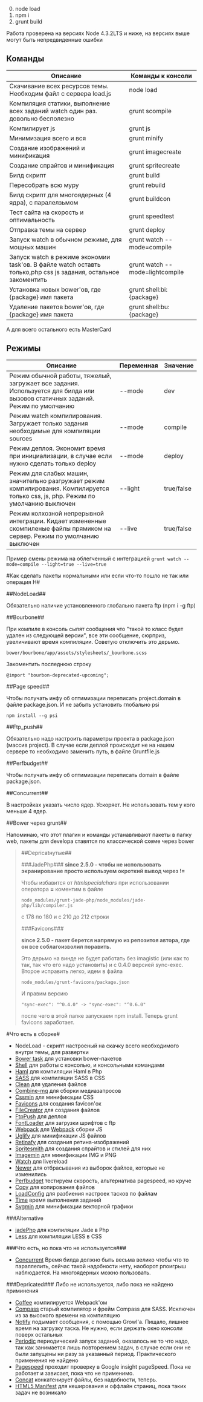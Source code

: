 0. node load
1. npm i
2. grunt build

Работа проверена на версиях Node 4.3.2LTS и ниже, на версиях выше могут быть непредвиденные ошибки

Команды
----------

| Описание                                                                                                       | Команды к консоли               |
|----------------------------------------------------------------------------------------------------------------|---------------------------------|
| Скачивание всех ресурсов темы. Необходим файл с сервера load.js                                                | node load                       |
| Компиляция статики, выполнение всех заданий watch один раз. довольно бесполезно                                | grunt scompile                  |
| Компилирует js                                                                                                 | grunt js                        |
| Минимизация всего и вся                                                                                        | grunt minify                    |
| Создание изображений и минификация                                                                             | grunt imagecreate               |
| Создание спрайтов и минификация                                                                                | grunt spritecreate              |
| Билд скрипт                                                                                                    | grunt build                     |
| Пересобрать всю муру                                                                                           | grunt rebuild                   |
| Билд скрипт для многоядерных (4 ядра), с паралелзьмом                                                          | grunt buildcon                  |
| Тест сайта на скорость и оптимальность                                                                         | grunt speedtest                 |
| Отправка темы на сервер                                                                                        | grunt deploy                    |
| Запуск watch в обычном режиме, для мощных машин                                                                | grunt watch --mode=compile      |
| Запуск watch в режиме экономии task'ов. В файле watch оставть только,php css js задания, остальное закоментить | grunt watch --mode=lightcompile |
| Установка новых bower'ов, где {package} имя пакета                                                             | grunt shell:bi:{package}        |
| Удаление пакетов bower'ов, где {package} имя пакета                                                            | grunt shell:bu:{package}        |

А для всего остального есть MasterCard


Режимы
----------

| Описание                                                                                                                             | Переменная | Значение   |
|--------------------------------------------------------------------------------------------------------------------------------------|------------|------------|
| Режим обычной работы, тяжелый, загружает все задания. Используется для билда или вызовов статичных заданий. Режим по умолчанию       | --mode     | dev        |
| Режим watch компилирования. Загружает только задания необходимые для компиляции sources                                              | --mode     | compile    |
| Режим деплоя. Экономит время при инициализации, в случае если нужно сделать только deploy                                            | --mode     | deploy     |
| Режим для слабых машин, значительно разгружает режим  компилирования. Компилируется только css, js, php. Режим по умолчанию выключен | --light    | true/false |
| Режим колхозной непрерывной интеграции.  Кидает измененные скомпиленые файлы прямиком на сервер. Режим по умолчанию выключен         | --live     | true/false |

Пример смены режима на облегченный с интеграцией
`grunt watch --mode=compile --light=true --live=true`


#Как сделать пакеты нормальными или если что-то пошло не так или операция Н#

##NodeLoad##

Обязательно наличие установленного глобально пакета ftp (npm i -g ftp)


##Bourbone##

При компиле в консоль сыпят сообщения что "такой то класс будет удален из следующей версии", все эти сообщение, сюрприз, увеличивают время компиляции. Советую отключить это дерьмо.
  
`bower/bourbone/app/assets/stylesheets/_bourbone.scss`

Закоментить последнюю строку

`@import "bourbon-deprecated-upcoming";`


##Page speed##

Чтобы получать инфу об оптимизации переписать project.domain в файле package.json. И не забыть установить глобально psi 
  
`npm install --g psi`


##Ftp_push##

Обязательно надо настроить параметры проекта в package.json (массив project). В случае если деплой происходит не на нашем сервере то необходимо заменить путь, в файле Gruntfile.js


##Perfbudget##

Чтобы получать инфу об оптимизации переписать domain в файле package.json.


##Сoncurrent##

В настройках указать число ядер. Ускоряет. Не использовать тем у кого меньше 4 ядер.

##Bower через grunt##

Напоминаю, что этот плагин и команды устанавливают пакеты в папку web, пакеты для developa ставятся по классической схеме через bower


> ##Depricatнутые##
> 
> ###JadePhp###
> **since 2.5.0 - чтобы не использовать экранирование просто используем окроткий вывод через !=**
>
> Чтобы избавится от *htmlspecialchars* при использовании оператора **=** коментим в файле
>   
> `node_modules/grunt-jade-php/node_modules/jade-php/lib/compiler.js`
> 
> с 178 по 180 и с 210 до 212 строки
> 
> 
> ###Favicons###
> 
> **since 2.5.0 - пакет берется напрямую из репозитоя автора, где он все соблагоизволил поравить.**
> 
> Это дерьмо на винде не будет работать без imagistic (или как то так, так что его надо установить) и с 0.4.0 версией sync-exec. Второе исправить легко, идем в файла
>   
> `node_modules/grunt-favicons/package.json`
> 
> И правим версию
> 
> `"sync-exec": "^0.4.0" -> "sync-exec": "^0.6.0"`
> 
> после чего в этой папке запускаем npm install. Теперь grunt favicons заработает.
> 


#Что есть в сборке#

- NodeLoad - скрипт настроеный на скачку всего необходимого внутри темы, для развертки
- [Bower task](https://github.com/yatskevich/grunt-bower-task) для установки bower-пакетов 
- [Shell](https://github.com/sindresorhus/grunt-shell) для работы с консолью, и консольными командами
- [Haml](https://github.com/alexluke/grunt-haml-php) для компиляции Haml в Php
- [SASS](https://github.com/gruntjs/grunt-contrib-sass) для компиляции SASS в CSS
- [Clean](https://github.com/gruntjs/grunt-contrib-clean) для удаления файлов
- [Combine-mq](https://github.com/frontendfriends/grunt-combine-mq) для сборки медиазапросов
- [Cssmin](https://github.com/gruntjs/grunt-contrib-cssmin) для минификации CSS
- [Favicons](https://github.com/gleero/grunt-favicons) для создания favicon'ок
- [FileCreator](https://github.com/travis-hilterbrand/grunt-file-creator) для создания файлов
- [FtpPush](https://github.com/Robert-W/grunt-ftp-push) для деплоя
- [FontLoader](https://github.com/konstantin24121/grunt-font-loader) для загрузки шрифтов с ftp
- [Webpack](https://github.com/webpack/grunt-webpack) для [Webpack](http://webpack.github.io/) сборки JS
- [Uglify](https://github.com/gruntjs/grunt-contrib-uglify) для минификации JS файлов
- [Retinafy](https://github.com/JrSchild/grunt-retinafy) для создания ретина-изображений
- [Spritesmith](https://github.com/Ensighten/grunt-spritesmith) для создания спрайтов и стилей для них
- [Imagemin](https://github.com/gruntjs/grunt-contrib-imagemin) для минификации IMG и PNG
- [Watch](https://github.com/gruntjs/grunt-contrib-watch) для livereload
- [Newer](https://github.com/tschaub/grunt-newer) для отбрасывания из выборок файлов, которые не изменились
- [Perfbudget](https://github.com/tkadlec/grunt-perfbudget) тестируем скорость, альтернатива pagespeed, но круче
- [Copy](https://github.com/gruntjs/grunt-contrib-copy) для копирования файлов
- [LoadConfig](https://github.com/firstandthird/load-grunt-config) для разбиения настроек тасков по файлам
- [Time](https://github.com/sindresorhus/time-grunt) время выполнения заданий
- [Svgmin](https://github.com/sindresorhus/grunt-svgmin) для минификации векторной графики

###Alternative
- [jadePhp](https://github.com/viniwrubleski/jade-php) для компиляции Jade в Php
- [Less](https://github.com/gruntjs/grunt-contrib-less) для компиляции LESS в CSS


###Что есть, но пока что не используется###

- [Сoncurrent](https://github.com/sindresorhus/grunt-concurrent) Время билда должно быть весьма велико чтобы что то параллелить, сейчас такой надобности нету, наоборот рпоигрыш наблюдается. На многоядерных можно пользовать.

###Depricated###
Либо не используется, либо пока не найдено приминения

- [Coffee](https://github.com/gruntjs/grunt-contrib-coffee) компилируется Webpack'ом
- [Compass](https://github.com/gruntjs/grunt-contrib-compass) старый компилятор и фрейм Compass для SASS. Исключен из за высокого времени на компиляцию
- [Notify](https://github.com/dylang/grunt-notify) подымает сообщения, с помощью Growl'a. Пищало, лишнее время на загрузку таска. Не нужно, если держать окно консоли поверх остальных
- [Periodic](https://github.com/bealearts/grunt-periodic) периодический запуск заданий, оказалось не то что надо, так как занимается лишь повторением задач, в случае если они не были запущены ни разу за указанный период. Практического применения не найдено
- [Pagespeed](https://github.com/jrcryer/grunt-pagespeed) проходит проверку в Google insight pageSpeed. Пока не работает и зависает, пока что не применимо.
- [Concat](https://github.com/gruntjs/grunt-contrib-concat) конкатенирует файлы, без надобности, теперь.
- [HTML5 Manifest](https://github.com/gunta/grunt-manifest) для кеширования и оффлайн страниц, пока таких задач не возникало